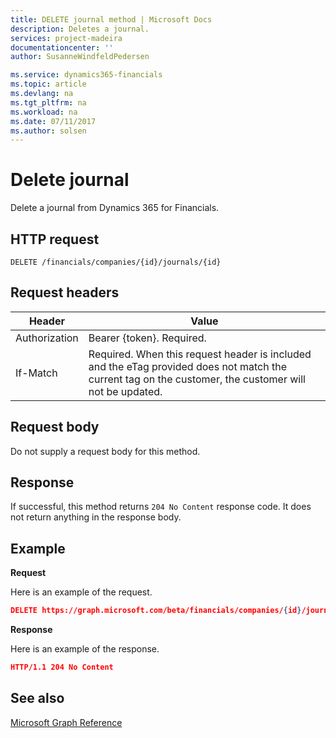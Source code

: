 ```yaml
---
title: DELETE journal method | Microsoft Docs
description: Deletes a journal.
services: project-madeira
documentationcenter: ''
author: SusanneWindfeldPedersen

ms.service: dynamics365-financials
ms.topic: article
ms.devlang: na
ms.tgt_pltfrm: na
ms.workload: na
ms.date: 07/11/2017
ms.author: solsen
---
```


# Delete journal
Delete a journal from Dynamics 365 for Financials.

## HTTP request
```
DELETE /financials/companies/{id}/journals/{id}
```

## Request headers
|Header|Value|
|------|-----|
|Authorization  |Bearer {token}. Required. |
|If-Match       |Required. When this request header is included and the eTag provided does not match the current tag on the customer, the customer will not be updated. |

## Request body

Do not supply a request body for this method.

## Response

If successful, this method returns ```204 No Content``` response code. It does not return anything in the response body.

## Example

**Request**

Here is an example of the request.

```json
DELETE https://graph.microsoft.com/beta/financials/companies/{id}/journals/{id}
```

**Response** 

Here is an example of the response. 

```json
HTTP/1.1 204 No Content
```

## See also
[Microsoft Graph Reference](../api/dynamics_graph_reference.md)  